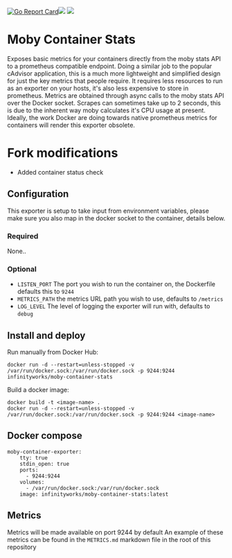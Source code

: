 [![Go Report Card](https://goreportcard.com/badge/github.com/infinityworks/moby-container-stats)](https://goreportcard.com/report/github.com/infinityworks/moby-container-stats)[![](https://images.microbadger.com/badges/image/infinityworks/moby-container-stats.svg)](http://microbadger.com/images/infinityworks/moby-container-stats "Get your own image badge on microbadger.com") [![](https://images.microbadger.com/badges/version/infinityworks/moby-container-stats.svg)](http://microbadger.com/images/infinityworks/moby-container-stats "Get your own version badge on microbadger.com")

# Moby Container Stats

Exposes basic metrics for your containers directly from the moby stats API to a prometheus compatible endpoint. Doing a similar job to the popular cAdvisor application, this is a much more lightweight and simplified design for just the key metrics that people require. It requires less resources to run as an exporter on your hosts, it's also less expensive to store in prometheus. Metrics are obtained through async calls to the moby stats API over the Docker socket. Scrapes can sometimes take up to 2 seconds, this is due to the inherent way moby calculates it's CPU usage at present. Ideally, the work Docker are doing towards native prometheus metrics for containers will render this exporter obsolete.

# Fork modifications
- Added container status check

## Configuration

This exporter is setup to take input from environment variables, please make sure you also map in the docker socket to the container, details below.

### Required
None..

### Optional
* `LISTEN_PORT` The port you wish to run the container on, the Dockerfile defaults this to `9244`
* `METRICS_PATH` the metrics URL path you wish to use, defaults to `/metrics`
* `LOG_LEVEL` The level of logging the exporter will run with, defaults to `debug`


## Install and deploy

Run manually from Docker Hub:
```
docker run -d --restart=unless-stopped -v /var/run/docker.sock:/var/run/docker.sock -p 9244:9244 infinityworks/moby-container-stats
```

Build a docker image:
```
docker build -t <image-name> .
docker run -d --restart=unless-stopped -v /var/run/docker.sock:/var/run/docker.sock -p 9244:9244 <image-name>
```

## Docker compose

```
moby-container-exporter:
    tty: true
    stdin_open: true
    ports:
      - 9244:9244
    volumes:
      - /var/run/docker.sock:/var/run/docker.sock
    image: infinityworks/moby-container-stats:latest
```

## Metrics

Metrics will be made available on port 9244 by default
An example of these metrics can be found in the `METRICS.md` markdown file in the root of this repository
